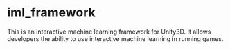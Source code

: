 # iml_framework
This is an interactive machine learning framework for Unity3D. It allows developers the ability to use interactive machine learning in running games. 
